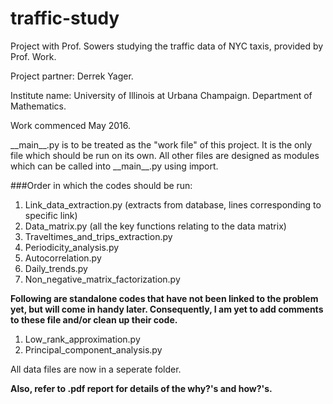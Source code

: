 # traffic-study
Project with Prof. Sowers studying the traffic data of NYC taxis, provided by Prof. Work.

Project partner: Derrek Yager.

Institute name: University of Illinois at Urbana Champaign. Department of Mathematics.

Work commenced May 2016.

\_\_main__.py is to be treated as the "work file" of this project. It is the only file which should be run on its own.
All other files are designed as modules which can be called into \_\_main__.py using import.

###Order in which the codes should be run:
1. Link\_data_extraction.py (extracts from database, lines corresponding to specific link)
2. Data_matrix.py (all the key functions relating to the data matrix)
3. Traveltimes\_and\_trips_extraction.py
4. Periodicity_analysis.py
5. Autocorrelation.py
6. Daily_trends.py
7. Non\_negative\_matrix_factorization.py

**Following are standalone codes that have not been linked to the problem yet, but will come in handy later. Consequently, I am yet to add comments to these file and/or clean up their code.**

1. Low\_rank_approximation.py
2. Principal\_component_analysis.py

All data files are now in a seperate folder.

**Also, refer to .pdf report for details of the why?'s and how?'s.**
